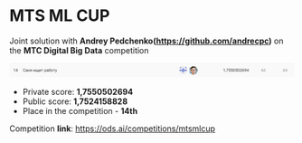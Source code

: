# MTS ML CUP
Joint solution with **Andrey Pedchenko(https://github.com/andrecpc)** on the **МТС Digital Big Data** competition

![image](score.png)

- Private score: **1,7550502694**
- Public score: **1,7524158828**
- Place in the competition - **14th**

Competition **link**: https://ods.ai/competitions/mtsmlcup
